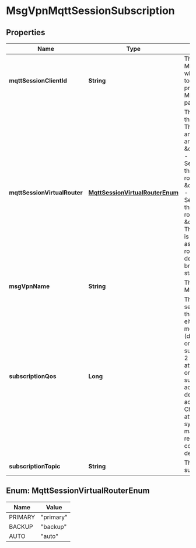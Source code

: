 

# MsgVpnMqttSessionSubscription


## Properties

| Name | Type | Description | Notes |
|------------ | ------------- | ------------- | -------------|
|**mqttSessionClientId** | **String** | The Client ID of the MQTT Session, which corresponds to the ClientId provided in the MQTT CONNECT packet. |  [optional] |
|**mqttSessionVirtualRouter** | [**MqttSessionVirtualRouterEnum**](#MqttSessionVirtualRouterEnum) | The virtual router of the MQTT Session. The allowed values and their meaning are:  &lt;pre&gt; \&quot;primary\&quot; - The MQTT Session belongs to the primary virtual router. \&quot;backup\&quot; - The MQTT Session belongs to the backup virtual router. \&quot;auto\&quot; - The MQTT Session is automatically assigned a virtual router at creation, depending on the broker&#39;s active-standby role. &lt;/pre&gt;  |  [optional] |
|**msgVpnName** | **String** | The name of the Message VPN. |  [optional] |
|**subscriptionQos** | **Long** | The quality of service (QoS) for the subscription as either 0 (deliver at most once) or 1 (deliver at least once). QoS 2 is not supported, but QoS 2 messages attracted by QoS 0 or QoS 1 subscriptions are accepted and delivered accordingly. Changes to this attribute are synchronized to HA mates and replication sites via config-sync. The default value is &#x60;0&#x60;. |  [optional] |
|**subscriptionTopic** | **String** | The MQTT subscription topic. |  [optional] |



## Enum: MqttSessionVirtualRouterEnum

| Name | Value |
|---- | -----|
| PRIMARY | &quot;primary&quot; |
| BACKUP | &quot;backup&quot; |
| AUTO | &quot;auto&quot; |



